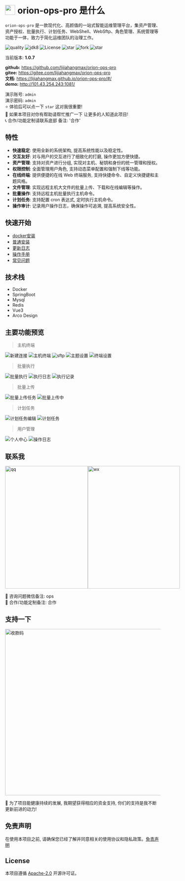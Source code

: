 <h1 style="display: flex; align-items: center;">
 <img style="margin-right: 8px;" src="https://bjuimg.obs.cn-north-4.myhuaweicloud.com/images/2024/2/27/8c687ef1-5711-4a93-9db0-79c010af7902.png" width="32px" height="32px"/> orion-ops-pro 是什么
</h1>

`orion-ops-pro`
是一款现代化、高颜值的一站式智能运维管理平台，集资产管理、资产授权、批量执行、计划任务、WebShell、WebSftp、角色管理、系统管理等功能于一体，致力于简化运维团队的治理工作。

<p style="text-align: left">
    <a target="_blank" style="text-decoration: none" href="https://app.codacy.com/gh/lijiahangmax/orion-ops-pro/dashboard?utm_source=gh&utm_medium=referral&utm_content=&utm_campaign=Badge_grade">
        <img src="https://app.codacy.com/project/badge/Grade/49eaab3a9a474af3b87e1d21ffec71c4" alt="quality"/>
    </a>
	<a target="_blank" style="text-decoration: none" href="https://www.oracle.com/java/technologies/javase/javase-jdk8-downloads.html">
		<img src="https://img.shields.io/badge/JDK-8+-green.svg" alt="jdk8"/>
	</a>
	<a target="_blank" style="text-decoration: none" href="https://www.apache.org/licenses/LICENSE-2.0">
		<img src="https://img.shields.io/github/license/lijiahangmax/orion-ops-pro" alt="License"/>
	</a>
	<a target="_blank" style="text-decoration: none" href="https://gitee.com/lijiahangmax/orion-ops-pro/stargazers">
		<img src="https://gitee.com/lijiahangmax/orion-ops-pro/badge/star.svg?theme=dark" alt="star"/>
	</a>
	<a target="_blank" style="text-decoration: none" href="https://gitee.com/lijiahangmax/orion-ops-pro/members">
		<img src="https://gitee.com/lijiahangmax/orion-ops-pro/badge/fork.svg?theme=dark" alt="fork"/>
	</a>		
	<a target="_blank" style="text-decoration: none" href="https://github.com/lijiahangmax/orion-ops-pro">
		<img src="https://img.shields.io/github/stars/lijiahangmax/orion-ops-pro.svg?style=social" alt="star"/>
	</a>  
</p>

当前版本: **1.0.7**  

**github:** https://github.com/lijiahangmax/orion-ops-pro  
**gitee:** https://gitee.com/lijiahangmax/orion-ops-pro  
**文档:** https://lijiahangmax.github.io/orion-ops-pro/#/  
**demo:** http://101.43.254.243:1081/

演示账号: `admin`    
演示密码: `admin`  
⭐ 体验后可以点一下 `star` 这对我很重要!  
🌈 如果本项目对你有帮助请帮忙推广一下 让更多的人知道此项目!  
📞 合作/功能定制请联系底部 备注: '合作'

## 特性

* **快速稳定**: 使用全新的系统架构, 提高系统性能以及稳定性。
* **交互友好**: 对与用户的交互进行了细致化的打磨, 操作更加方便快捷。
* **资产管理**: 支持对资产进行分组, 实现对主机、秘钥和身份的统一管理和授权。
* **权限控制**: 全面管理用户角色, 支持动态菜单配置和强制下线等功能。
* **在线终端**: 提供便捷的在线 Web 终端服务, 支持快捷命令、自定义快捷键和主题风格。
* **文件管理**: 实现远程主机大文件的批量上传、下载和在线编辑等操作。
* **批量操作**: 支持远程主机批量执行主机命令。
* **计划任务**: 支持配置 cron 表达式, 定时执行主机命令。
* **操作审计**: 记录用户操作日志，确保操作可追溯, 提高系统安全性。

## 快速开始

* [docker安装](https://lijiahangmax.github.io/orion-ops-pro/#/quickstart/docker-install)
* [普通安装](https://lijiahangmax.github.io/orion-ops-pro/#/quickstart/install)
* [更新日志](https://lijiahangmax.github.io/orion-ops-pro/#/about/change-log)
* [操作手册](https://lijiahangmax.github.io/orion-ops-pro/#/operator/asset)
* [常见问题](https://lijiahangmax.github.io/orion-ops-pro/#/quickstart/faq)

## 技术栈

* Docker
* SpringBoot
* Mysql
* Redis
* Vue3
* Arco Design

## 主要功能预览

> 主机终端

![新建连接](https://bjuimg.obs.cn-north-4.myhuaweicloud.com/images/2024/4/20/fb90febf-b1aa-45d4-a6f8-ed681dd259b2.png "新建连接")
![主机终端](https://bjuimg.obs.cn-north-4.myhuaweicloud.com/images/2024/4/20/8055df25-82d5-434d-8846-78afb2ee4638.png "主机终端")
![sftp](https://bjuimg.obs.cn-north-4.myhuaweicloud.com/images/2024/4/20/b7f2b644-a3d8-4562-8d05-d860805fb815.png "sftp")
![主题设置](https://bjuimg.obs.cn-north-4.myhuaweicloud.com/images/2024/3/22/20741d51-af62-40f0-bd6f-6e954d9b0398.png "主题设置")
![终端设置](https://bjuimg.obs.cn-north-4.myhuaweicloud.com/images/2024/3/22/a3bf32bc-26b5-4ec7-b429-54c17ccd136b.png "终端设置")

> 批量执行

![批量执行](https://bjuimg.obs.cn-north-4.myhuaweicloud.com/images/2024/4/20/197804f2-cb69-4ebb-b1e1-b52372972301.png "批量执行")
![执行日志](https://bjuimg.obs.cn-north-4.myhuaweicloud.com/images/2024/3/22/06d02d38-70ef-43c2-950c-9f8c73a105ba.png "执行日志")
![执行记录](https://bjuimg.obs.cn-north-4.myhuaweicloud.com/images/2024/3/22/0e474cc2-f7cf-49bc-be3c-f6445783ad7c.png "执行记录")

> 批量上传

![批量上传任务](https://bjuimg.obs.cn-north-4.myhuaweicloud.com/images/2024/5/12/1e9d0c74-4ef7-4322-ae17-42085b7ba552.png "批量上传任务")
![批量上传中](https://bjuimg.obs.cn-north-4.myhuaweicloud.com/images/2024/5/12/a94a6d96-0969-4205-91fb-4c6f8cf092a8.png "批量上传中")

> 计划任务

![计划任务编辑](https://bjuimg.obs.cn-north-4.myhuaweicloud.com/images/2024/4/20/b6ba7ec0-011f-48ff-a36e-c8d93bd1f75c.png "计划任务编辑")
![计划任务](https://bjuimg.obs.cn-north-4.myhuaweicloud.com/images/2024/4/15/ba5c0635-50c1-4c43-8062-3470ad33830e.png "计划任务")

> 用户管理

![个人中心](https://bjuimg.obs.cn-north-4.myhuaweicloud.com/images/2024/3/22/ed1e5e02-f854-44ee-bb37-ea6e45526457.png "个人中心")
![操作日志](https://bjuimg.obs.cn-north-4.myhuaweicloud.com/images/2024/3/22/ba6f1526-da00-4a3d-a550-470a6b3d2803.png "操作日志")

## 联系我

<div style="display: flex;">
  <img src="https://bjuimg.obs.cn-north-4.myhuaweicloud.com/images/2024/2/27/d452cd30-cecd-4236-86f5-5ecbf3eac091.jpg" alt="qq" width="268px" height="398px"/>  
  <img src="https://bjuimg.obs.cn-north-4.myhuaweicloud.com/images/2024/2/27/4f1c4e77-8e36-45a3-8be6-9da5387bb96e.jpg" alt="wx" width="298px" height="398px"/>  
</div>

📧 咨询问题微信备注: ops  
📧 合作/功能定制备注: 合作

## 支持一下

<img src="https://bjuimg.obs.cn-north-4.myhuaweicloud.com/images/2024/2/27/8063cf87-9de9-4df2-8009-d5dea6d69861.jpg" alt="收款码" width="540px"/>  

🎁 为了项目能健康持续的发展, 我期望获得相应的资金支持, 你们的支持是我不断更新前进的动力!

## 免责声明

在使用本项目之前, 请确保您已经了解并同意相关的使用协议和隐私政策。[免责声明](https://github.com/lijiahangmax/orion-ops-pro/blob/main/DISCLAIMER.md)

## License

本项目遵循 [Apache-2.0](https://github.com/lijiahangmax/orion-ops-pro/blob/main/LICENSE) 开源许可证。  
